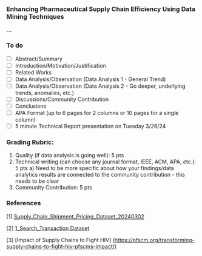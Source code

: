 ### Enhancing Pharmaceutical Supply Chain Efficiency Using Data Mining Techniques
__...__

### To do
- [ ] Abstract/Summary
- [ ] Introduction/Motivation/Justification
- [ ] Related Works
- [ ] Data Analysis/Observation (Data Analysis 1 - General Trend)
- [ ] Data Analysis/Observation (Data Analysis 2 - Go deeper, underlying trends, anomalies, etc.)
- [ ] Discussions/Community Contribution
- [ ] Conclusions
- [ ] APA Format (up to 6 pages for 2 columns or 10 pages for a single column)
- [ ] 5 minute Technical Report presentation on Tuesday 3/26/24

### Grading Rubric:
1) Quality (if data analysis is going well): 5 pts
2) Technical writing (can choose any journal format, IEEE, ACM, APA, etc.): 5 pts
     a) Need to be more specific about how your findings/data analytics results are connected to the community contribution - this needs to be clear
3) Community Contribution: 5 pts

### References
[1] [Supply_Chain_Shipment_Pricing_Dataset_20240302](https://data.usaid.gov/HIV-AIDS/Supply-Chain-Shipment-Pricing-Dataset/a3rc-nmf6/about_data)

[2] [1_Search_Transaction Dataset](https://insights.theglobalfund.org/t/Public/views/PriceQualityReportingTransactionSummary/TransactionSummary?iframeSizedToWindow=true&%3Aembed=y&%3AshowAppBanner=false&%3Adisplay_count=no&%3AshowVizHome=no)

[3] [Impact of Supply Chains to Fight HIV] (https://pfscm.org/transforming-supply-chains-to-fight-hiv-pfscms-impact/)
